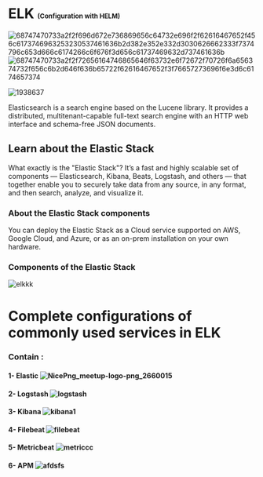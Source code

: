 # ELK <font size= "2"> (Configuration with HELM) </font>
![68747470733a2f2f696d672e736869656c64732e696f2f62616467652f456c6173746963253230537461636b2d382e352e332d3030626662333f7374796c653d666c6174266c6f676f3d656c61737469632d737461636b](https://user-images.githubusercontent.com/62883434/213903487-bfeed6ba-382e-47d2-b91f-8a020613f910.svg) ![68747470733a2f2f72656164746865646f63732e6f72672f70726f6a656374732f656c6b2d646f636b65722f62616467652f3f76657273696f6e3d6c6174657374](https://user-images.githubusercontent.com/62883434/213903503-1055a4b1-9db6-4ee0-a70d-cdfbc799d6d8.svg)


![1938637](https://user-images.githubusercontent.com/62883434/213902699-05e61474-30b8-45f5-8f75-128d17d840df.png)

Elasticsearch is a search engine based on the Lucene library. It provides a distributed, multitenant-capable full-text search engine with an HTTP web interface and schema-free JSON documents.

## Learn about the Elastic Stack

What exactly is the "Elastic Stack"? It’s a fast and highly scalable set of components — Elasticsearch, Kibana, Beats, Logstash, and others — that together enable you to securely take data from any source, in any format, and then search, analyze, and visualize it.

### About the Elastic Stack components
You can deploy the Elastic Stack as a Cloud service supported on AWS, Google Cloud, and Azure, or as an on-prem installation on your own hardware.

### Components of the Elastic Stack
![elkkk](https://user-images.githubusercontent.com/62883434/213903797-28de56c5-b112-4658-9d19-13cd3246ef0e.PNG)

# Complete configurations of commonly used services in ELK
### Contain : 
#### 1-  Elastic     ![NicePng_meetup-logo-png_2660015](https://user-images.githubusercontent.com/62883434/212823434-1e596452-a842-4012-a059-5e175a34d09f.png)
#### 2-  Logstash    ![logstash](https://user-images.githubusercontent.com/62883434/212836981-717b54e3-0a42-4d7c-8547-31487630f931.png)
#### 3-  Kibana      ![kibana1](https://user-images.githubusercontent.com/62883434/213905014-b11d8093-7e10-44e9-a4ae-93bb33d46efd.png)
#### 4-  Filebeat    ![filebeat](https://user-images.githubusercontent.com/62883434/213905020-0ee23daa-279f-4c3a-985e-c4939d8481d1.png)
#### 5-  Metricbeat  ![metriccc](https://user-images.githubusercontent.com/62883434/213905213-86a1d0fb-ba09-4f2e-a86a-c4e1dc54f70f.png)
#### 6-  APM         ![afdsfs](https://user-images.githubusercontent.com/62883434/213905414-d43fd911-a095-4fbe-a871-7045e5e29638.png)











